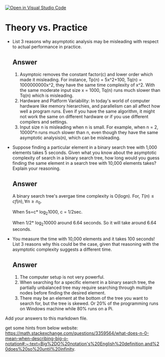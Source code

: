 [![Open in Visual Studio Code](https://classroom.github.com/assets/open-in-vscode-718a45dd9cf7e7f842a935f5ebbe5719a5e09af4491e668f4dbf3b35d5cca122.svg)](https://classroom.github.com/online_ide?assignment_repo_id=11861567&assignment_repo_type=AssignmentRepo)
# Theory vs. Practice

- List 3 reasons why asymptotic analysis may be misleading with respect to
  actual performance in practice.
  ## Answer
  1. Asymptoic removes the constant factor(c) and lower order which made it misleading. For instance, Tp(n) = 5x^2+100, Tq(n) = 1000000000x^2, they have the same time complexity of x^2. With the same moderate input size x = 1000, Tq(n) runs much slower than Tq(n) which is misleading.
  2. Hardware and Platform Variability: In today's world of computer hardware like memory hierarchies, and parallelism can all affect how well a program runs. Even if you have the same algorithm, it might not work the same on different hardware or if you use different compilers and settings.
  3. Input size n is misleading when n is small. For example, when n = 2, 10000*n runs much slower than n, even though they have the same asymptotic analysis(n), which can be misleading.


- Suppose finding a particular element in a binary search tree with 1,000
  elements takes 5 seconds. Given what you know about the asymptotic complexity
  of search in a binary search tree, how long would you guess finding the same
  element in a search tree with 10,000 elements takes? Explain your reasoning.

  ## Answer
  A binary search tree's avergae time complexity is O(logn).
  For, $T(n)\leq cf(n), \forall n \geq n_0$.
  
  When 5s=c* $\log_{2}1000$, c = 1/2sec.
  
  When 1/2* $\log_{2}10000$ around 6.64 seconds. So it will take around 6.64 seconds.

- You measure the time with 10,000 elements and it takes 100 seconds! List 3
  reasons why this could be the case, given that reasoning with the asymptotic
  complexity suggests a different time.

  ## Answer
  1. The computer setup is not very powerful.
  2. When searching for a specific element in a binary search tree, the partially unbalanced tree may require searching through multiple nodes before finding the desired element.
  3. There may be an element at the bottom of the tree you want to search for, but the tree is skewed. Or 20% of the programming runs on Windows machine while 80% runs on a Pi.

Add your answers to this markdown file.

get some hints from below website: https://math.stackexchange.com/questions/3359564/what-does-n-0-mean-when-describing-big-o-notation#:~:text=Big%2DO%20notation's%20English%20definition,and%20does%20so%20until%20infinity.

